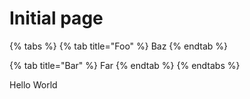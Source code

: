 # Initial page

{% tabs %}
{% tab title="Foo" %}
Baz
{% endtab %}

{% tab title="Bar" %}
Far
{% endtab %}
{% endtabs %}

Hello World

